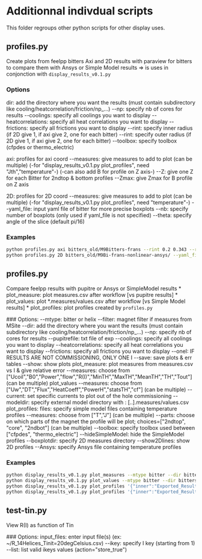 # Additionnal indivdual scripts

This folder regroups other python scripts for other display uses.

## profiles.py

Create plots from feelpp bitters Axi and 2D results with paraview for bitters to compare them with Ansys or Simple Model results 
=> is uses in conjonction with `display_results_v0.1.py`

### Options
dir: add the directory where you want the results (must contain subdirectory like cooling/heatcorrelation/friction/np_...)
--np: specify nb of cores for results
--coolings: specify all coolings you want to display
--heatcorrelations: specify all heat correlations you want to display
--frictions: specify all frictions you want to display
--rint: specify inner radius (if 2D give 1, if axi give 2, one for each bitter)
--rint: specify outer radius (if 2D give 1, if axi give 2, one for each bitter)
--toolbox: specify toolbox (cfpdes or thermo_electric)

axi: profiles for axi coord
    --measures: give measures to add to plot (can be multiple)
                (-for "display_results_v0.1.py plot_profiles", need "Jth","temperature"-)
                (-can also add B for profile on Z axis-)
    --Z: give one Z for each Bitter for 2ndtop & bottom profiles
    --Zmax: give Zmax for B profile on Z axis

2D: profiles for 2D coord
    --measures: give measures to add to plot (can be multiple)
                (-for "display_results_v0.1.py plot_profiles", need "temperature"-)
    --yaml_file: input yaml file of bitter for more precise boxplots
    --nb: specify number of boxplots (only used if yaml_file is not specified)
    --theta: specify angle of the slice (default pi/16)

### Examples
```bash
python profiles.py axi bitters_old/M9Bitters-frans --rint 0.2 0.343 --rext 0.34 0.5 --Z 0.22292 0.250615 --Zmax 0.15 --coolings gradH meanH --frictions Colebrook --measures Jth temperature B
python profiles.py 2D bitters_old/M9Bi-frans-nonlinear-ansys/ --yaml_file yaml/M9_Bi.yaml --rint 0.2 --rext 0.34 --coolings gradH meanH --frictions Colebrook
```


## profiles.py

Compare feelpp results with pupitre or Ansys or SimpleModel results
    * plot_measure: plot measures.csv after workflow [vs pupitre results]
    * plot_values: plot *.measures/values.csv after workflow [vs Simple Model results]
    * plot_profiles: plot profiles created by `profiles.py`

### Options:
  --mtype: bitter or helix
  --filter: magnet filter if measures from MSite
  --dir: add the directory where you want the results (must contain subdirectory like cooling/heatcorrelation/friction/np_...)
  --np: specify nb of cores for results
  --pupitrefile: txt file of exp
  --coolings: specify all coolings you want to display
  --heatcorrelations: specify all heat correlations you want to display
  --frictions: specify all frictions you want to display
  --oneI: IF RESULTS ARE NOT COMMISSIONING, ONLY ONE I
  --save: save plots & err tables
  --show: show plots
plot_measure: plot measures from measures.csv vs I & give relative error
  --measures: choose from ["Ucoil","B0","Power","flow","R(I)","MinTH","MaxTH","MeanTH","TH","Tout"] (can be multiple)
plot_values
  --measures: choose from ["Uw","DT","Flux","HeatCoeff","PowerH","statsTH","cf"] (can be multiple)
  --current: set specific currents to plot out of the hole commissioning
  --modeldir: specify external model directory with : [..].measures/values.csv
plot_profiles:
  files: specify simple model files containing temperature profiles
  --measures: choose from ["T","J"] (can be multiple)
  --parts: choose on which parts of the magnet the profile will be plot; choices=["2ndtop", "core", "2ndbot"] (can be multiple)
  --toolbox: specify toolbox used between ["cfpdes", "thermo_electric"]
  --hideSimpleModel: hide the SimpleModel profiles
  --boxplotdir: specify 2D measures directory
  --show2Dlines: show 2D profiles
  --Ansys: specify Ansys file containing temperature profiles

### Examples
```bash
python display_results_v0.1.py plot_measures --mtype bitter --dir bitters_new/M9Bitters_18MWcommi9june/ --coolings meanH gradH gradHZ --frictions Colebrook  --pupitrefile pupitre/M9_2023.06.09---13\:48\:53_from13\:54\:09to14\:00\:05.txt --save --show --measures "Ucoil" "B0" "Power" "flow" "R(I)" "MinTH" "MaxTH" "MeanTH" "TH" Tout
python display_results_v0.1.py plot_values --mtype bitter --dir bitters_new/M9Bitters_18MW25oct/ --coolings meanH gradH gradHZ --frictions Colebrook --oneI --pupitrefile pupitre/M9_2023.10.25---15\:50\:45_to16\:08\:42.txt --save --show --measures "Uw" "DT" "Flux" "HeatCoeff" "PowerH" "statsTH" "cf" --modeldir Exported_Results_Modified_Inner_Bitter/Exported_Results/
python display_results_v0.1.py plot_profiles '{"inner":"Exported_Results/20231127-LNCMI_Inner_Original-Simple_Model_Data.csv","outer":"Exported_Results/20231127-LNCMI_Outer_Original-Simple_Model_Data.csv"}' --coolings mean grad --frictions Constant --dir bitters_old/M9Bitters-frans --save --show --measures T J
python display_results_v0.1.py plot_profiles '{"inner":"Exported_Results/20231127-LNCMI_Inner_Original-Simple_Model_Data.csv"}' --part core --coolings meanH --frictions Colebrook --dir bitters_old/M9Bitters-frans --boxplotsdir bitters_old/M9Bi-frans-nonlinear-ansys/ --save --show --show2Dlines --Ansys Exported_Results_fix/20240129-LNCMI_Inner_Original-Cross-sectional_data.csv
```

## test-tin.py

View R(I) as function of Tin

### Options:
input_files: enter input file(s) (ex: ~/R_14Helices_Tinit=20degCelsius.csv)
--ikey: specify I key (starting from 1)
--list: list valid ikeys values (action="store_true")